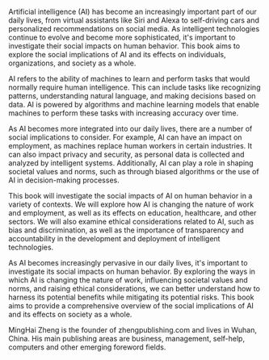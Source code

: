 
Artificial intelligence (AI) has become an increasingly important part of our daily lives, from virtual assistants like Siri and Alexa to self-driving cars and personalized recommendations on social media. As intelligent technologies continue to evolve and become more sophisticated, it's important to investigate their social impacts on human behavior. This book aims to explore the social implications of AI and its effects on individuals, organizations, and society as a whole.

AI refers to the ability of machines to learn and perform tasks that would normally require human intelligence. This can include tasks like recognizing patterns, understanding natural language, and making decisions based on data. AI is powered by algorithms and machine learning models that enable machines to perform these tasks with increasing accuracy over time.

As AI becomes more integrated into our daily lives, there are a number of social implications to consider. For example, AI can have an impact on employment, as machines replace human workers in certain industries. It can also impact privacy and security, as personal data is collected and analyzed by intelligent systems. Additionally, AI can play a role in shaping societal values and norms, such as through biased algorithms or the use of AI in decision-making processes.

This book will investigate the social impacts of AI on human behavior in a variety of contexts. We will explore how AI is changing the nature of work and employment, as well as its effects on education, healthcare, and other sectors. We will also examine ethical considerations related to AI, such as bias and discrimination, as well as the importance of transparency and accountability in the development and deployment of intelligent technologies.

As AI becomes increasingly pervasive in our daily lives, it's important to investigate its social impacts on human behavior. By exploring the ways in which AI is changing the nature of work, influencing societal values and norms, and raising ethical considerations, we can better understand how to harness its potential benefits while mitigating its potential risks. This book aims to provide a comprehensive overview of the social implications of AI and its effects on society as a whole.

MingHai Zheng is the founder of zhengpublishing.com and lives in Wuhan, China. His main publishing areas are business, management, self-help, computers and other emerging foreword fields.
